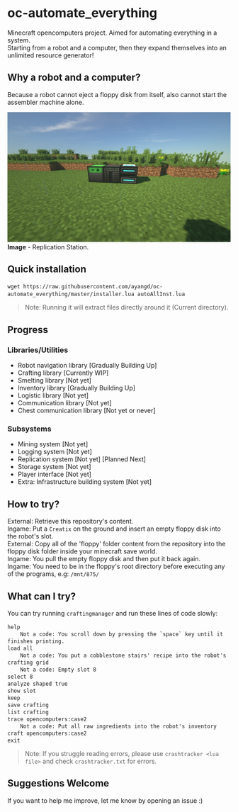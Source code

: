# oc-automate_everything
Minecraft opencomputers project. Aimed for automating everything in a system.  
Starting from a robot and a computer, then they expand themselves into an unlimited resource generator!

## Why a robot and a computer?
Because a robot cannot eject a floppy disk from itself, also cannot start the assembler machine alone.

![Replication Station](computer.png)
**Image** - Replication Station.

## Quick installation
```wget https://raw.githubusercontent.com/ayangd/oc-automate_everything/master/installer.lua autoAllInst.lua```
>Note: Running it will extract files directly around it (Current directory).

## Progress
### Libraries/Utilities
- Robot navigation library [Gradually Building Up]
- Crafting library [Currently WIP]
- Smelting library [Not yet]
- Inventory library [Gradually Building Up]
- Logistic library [Not yet]
- Communication library [Not yet]
- Chest communication library [Not yet or never]

### Subsystems
- Mining system [Not yet]
- Logging system [Not yet]
- Replication system [Not yet] [Planned Next]
- Storage system [Not yet]
- Player interface [Not yet]
- Extra: Infrastructure building system [Not yet]

## How to try?
External: Retrieve this repository's content.  
Ingame: Put a `Creatix` on the ground and insert an empty floppy disk into the robot's slot.  
External: Copy all of the 'floppy' folder content from the repository into the floppy disk folder inside your minecraft save world.  
Ingame: You pull the empty floppy disk and then put it back again.  
Ingame: You need to be in the floppy's root directory before executing any of the programs, e.g: `/mnt/875/`

## What can I try?
You can try running `craftingmanager` and run these lines of code slowly:
```
help
    Not a code: You scroll down by pressing the `space` key until it finishes printing.
load all
    Not a code: You put a cobblestone stairs' recipe into the robot's crafting grid
    Not a code: Empty slot 8
select 8
analyze shaped true
show slot
keep
save crafting
list crafting
trace opencomputers:case2
    Not a code: Put all raw ingredients into the robot's inventory
craft opencomputers:case2
exit
```
>Note: If you struggle reading errors, please use `crashtracker <lua file>` and check `crashtracker.txt` for errors.

## Suggestions Welcome
If you want to help me improve, let me know by opening an issue :)
